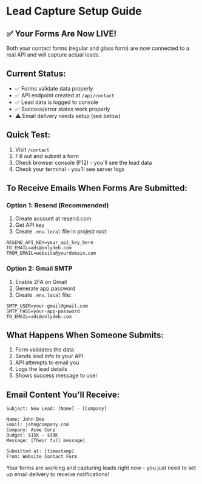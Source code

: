 # Lead Capture Setup Guide

## ✅ Your Forms Are Now LIVE!

Both your contact forms (regular and glass form) are now connected to a real API and will capture actual leads.

## Current Status:
- ✅ Forms validate data properly
- ✅ API endpoint created at `/api/contact`
- ✅ Lead data is logged to console
- ✅ Success/error states work properly
- ⚠️ Email delivery needs setup (see below)

## Quick Test:
1. Visit `/contact`
2. Fill out and submit a form
3. Check browser console (F12) - you'll see the lead data
4. Check your terminal - you'll see server logs

## To Receive Emails When Forms Are Submitted:

### Option 1: Resend (Recommended)
1. Create account at resend.com
2. Get API key
3. Create `.env.local` file in project root:
```
RESEND_API_KEY=your_api_key_here
TO_EMAIL=ads@onlydeb.com
FROM_EMAIL=website@yourdomain.com
```

### Option 2: Gmail SMTP
1. Enable 2FA on Gmail
2. Generate app password
3. Create `.env.local` file:
```
SMTP_USER=your-gmail@gmail.com
SMTP_PASS=your-app-password
TO_EMAIL=ads@onlydeb.com
```

## What Happens When Someone Submits:
1. Form validates the data
2. Sends lead info to your API
3. API attempts to email you
4. Logs the lead details
5. Shows success message to user

## Email Content You'll Receive:
```
Subject: New Lead: [Name] - [Company]

Name: John Doe
Email: john@company.com
Company: Acme Corp
Budget: $15K - $30K
Message: [Their full message]

Submitted at: [timestamp]
From: Website Contact Form
```

Your forms are working and capturing leads right now - you just need to set up email delivery to receive notifications! 